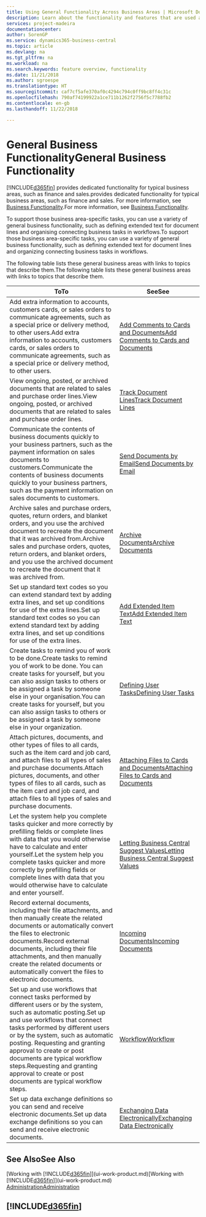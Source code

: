```yaml
---
title: Using General Functionality Across Business Areas | Microsoft Docs
description: Learn about the functionality and features that are used across business areas in Business Central .
services: project-madeira
documentationcenter: 
author: SorenGP
ms.service: dynamics365-business-central
ms.topic: article
ms.devlang: na
ms.tgt_pltfrm: na
ms.workload: na
ms.search.keywords: feature overview, functionality
ms.date: 11/21/2018
ms.author: sgroespe
ms.translationtype: HT
ms.sourcegitcommit: caf7cf5afe370af0c4294c794c0ff9bc8ff4c31c
ms.openlocfilehash: 790af74199922a1ce711b1262f2756f5c7788fb2
ms.contentlocale: en-gb
ms.lasthandoff: 11/22/2018

---
```

# <a name="general-business-functionality"></a><span data-ttu-id="058a7-103">General Business Functionality</span><span class="sxs-lookup"><span data-stu-id="058a7-103">General Business Functionality</span></span>
[!INCLUDE[d365fin](includes/d365fin_md.md)] <span data-ttu-id="058a7-104">provides dedicated functionality for typical business areas, such as finance and sales.</span><span class="sxs-lookup"><span data-stu-id="058a7-104">provides dedicated functionality for typical business areas, such as finance and sales.</span></span> <span data-ttu-id="058a7-105">For more information, see [Business Functionality](across-business-functionality.md).</span><span class="sxs-lookup"><span data-stu-id="058a7-105">For more information, see [Business Functionality](across-business-functionality.md).</span></span>

<span data-ttu-id="058a7-106">To support those business area-specific tasks, you can use a variety of general business functionality, such as defining extended text for document lines and organising connecting business tasks in workflows.</span><span class="sxs-lookup"><span data-stu-id="058a7-106">To support those business area-specific tasks, you can use a variety of general business functionality, such as defining extended text for document lines and organizing connecting business tasks in workflows.</span></span>

<span data-ttu-id="058a7-107">The following table lists these general business areas with links to topics that describe them.</span><span class="sxs-lookup"><span data-stu-id="058a7-107">The following table lists these general business areas with links to topics that describe them.</span></span>

| <span data-ttu-id="058a7-108">To</span><span class="sxs-lookup"><span data-stu-id="058a7-108">To</span></span> | <span data-ttu-id="058a7-109">See</span><span class="sxs-lookup"><span data-stu-id="058a7-109">See</span></span> |
| --- | --- |
|<span data-ttu-id="058a7-110">Add extra information to accounts, customers cards, or sales orders to communicate agreements, such as a special price or delivery method, to other users.</span><span class="sxs-lookup"><span data-stu-id="058a7-110">Add extra information to accounts, customers cards, or sales orders to communicate agreements, such as a special price or delivery method, to other users.</span></span>|[<span data-ttu-id="058a7-111">Add Comments to Cards and Documents</span><span class="sxs-lookup"><span data-stu-id="058a7-111">Add Comments to Cards and Documents</span></span>](across-how-use-comments.md)|
|<span data-ttu-id="058a7-112">View ongoing, posted, or archived documents that are related to sales and purchase order lines.</span><span class="sxs-lookup"><span data-stu-id="058a7-112">View ongoing, posted, or archived documents that are related to sales and purchase order lines.</span></span>|[<span data-ttu-id="058a7-113">Track Document Lines</span><span class="sxs-lookup"><span data-stu-id="058a7-113">Track Document Lines</span></span>](across-how-to-track-document-lines.md)|
| <span data-ttu-id="058a7-114">Communicate the contents of business documents quickly to your business partners, such as the payment information on sales documents to customers.</span><span class="sxs-lookup"><span data-stu-id="058a7-114">Communicate the contents of business documents quickly to your business partners, such as the payment information on sales documents to customers.</span></span> |[<span data-ttu-id="058a7-115">Send Documents by Email</span><span class="sxs-lookup"><span data-stu-id="058a7-115">Send Documents by Email</span></span>](ui-how-send-documents-email.md) |
|<span data-ttu-id="058a7-116">Archive sales and purchase orders, quotes, return orders, and blanket orders, and you use the archived document to recreate the document that it was archived from.</span><span class="sxs-lookup"><span data-stu-id="058a7-116">Archive sales and purchase orders, quotes, return orders, and blanket orders, and you use the archived document to recreate the document that it was archived from.</span></span>|[<span data-ttu-id="058a7-117">Archive Documents</span><span class="sxs-lookup"><span data-stu-id="058a7-117">Archive Documents</span></span>](across-how-to-archive-documents.md)|
| <span data-ttu-id="058a7-118">Set up standard text codes so you can extend standard text by adding extra lines, and set up conditions for use of the extra lines.</span><span class="sxs-lookup"><span data-stu-id="058a7-118">Set up standard text codes so you can extend standard text by adding extra lines, and set up conditions for use of the extra lines.</span></span> |[<span data-ttu-id="058a7-119">Add Extended Item Text</span><span class="sxs-lookup"><span data-stu-id="058a7-119">Add Extended Item Text</span></span>](ui-how-define-ext-text.md) |
|<span data-ttu-id="058a7-120">Create tasks to remind you of work to be done.</span><span class="sxs-lookup"><span data-stu-id="058a7-120">Create tasks to remind you of work to be done.</span></span> <span data-ttu-id="058a7-121">You can create tasks for yourself, but you can also assign tasks to others or be assigned a task by someone else in your organisation.</span><span class="sxs-lookup"><span data-stu-id="058a7-121">You can create tasks for yourself, but you can also assign tasks to others or be assigned a task by someone else in your organization.</span></span>|[<span data-ttu-id="058a7-122">Defining User Tasks</span><span class="sxs-lookup"><span data-stu-id="058a7-122">Defining User Tasks</span></span>](across-user-tasks.md)|
|<span data-ttu-id="058a7-123">Attach pictures, documents, and other types of files to all cards, such as the item card and job card, and attach files to all types of sales and purchase documents.</span><span class="sxs-lookup"><span data-stu-id="058a7-123">Attach pictures, documents, and other types of files to all cards, such as the item card and job card, and attach files to all types of sales and purchase documents.</span></span>|[<span data-ttu-id="058a7-124">Attaching Files to Cards and Documents</span><span class="sxs-lookup"><span data-stu-id="058a7-124">Attaching Files to Cards and Documents</span></span>](across-attach-document-master-data.md)|
|<span data-ttu-id="058a7-125">Let the system help you complete tasks quicker and more correctly by prefilling fields or complete lines with data that you would otherwise have to calculate and enter yourself.</span><span class="sxs-lookup"><span data-stu-id="058a7-125">Let the system help you complete tasks quicker and more correctly by prefilling fields or complete lines with data that you would otherwise have to calculate and enter yourself.</span></span>|[<span data-ttu-id="058a7-126">Letting Business Central Suggest Values</span><span class="sxs-lookup"><span data-stu-id="058a7-126">Letting Business Central Suggest Values</span></span>](ui-let-system-suggest-values.md)|
|<span data-ttu-id="058a7-127">Record external documents, including their file attachments, and then manually create the related documents or automatically convert the files to electronic documents.</span><span class="sxs-lookup"><span data-stu-id="058a7-127">Record external documents, including their file attachments, and then manually create the related documents or automatically convert the files to electronic documents.</span></span>|[<span data-ttu-id="058a7-128">Incoming Documents</span><span class="sxs-lookup"><span data-stu-id="058a7-128">Incoming Documents</span></span>](across-income-documents.md)|
|<span data-ttu-id="058a7-129">Set up and use workflows that connect tasks performed by different users or by the system, such as automatic posting.</span><span class="sxs-lookup"><span data-stu-id="058a7-129">Set up and use workflows that connect tasks performed by different users or by the system, such as automatic posting.</span></span> <span data-ttu-id="058a7-130">Requesting and granting approval to create or post documents are typical workflow steps.</span><span class="sxs-lookup"><span data-stu-id="058a7-130">Requesting and granting approval to create or post documents are typical workflow steps.</span></span>|[<span data-ttu-id="058a7-131">Workflow</span><span class="sxs-lookup"><span data-stu-id="058a7-131">Workflow</span></span>](across-workflow.md)|
| <span data-ttu-id="058a7-132">Set up data exchange definitions so you can send and receive electronic documents.</span><span class="sxs-lookup"><span data-stu-id="058a7-132">Set up data exchange definitions so you can send and receive electronic documents.</span></span> |[<span data-ttu-id="058a7-133">Exchanging Data Electronically</span><span class="sxs-lookup"><span data-stu-id="058a7-133">Exchanging Data Electronically</span></span>](across-data-exchange.md) |

## <a name="see-also"></a><span data-ttu-id="058a7-134">See Also</span><span class="sxs-lookup"><span data-stu-id="058a7-134">See Also</span></span>
<span data-ttu-id="058a7-135">[Working with [!INCLUDE[d365fin](includes/d365fin_md.md)]](ui-work-product.md)</span><span class="sxs-lookup"><span data-stu-id="058a7-135">[Working with [!INCLUDE[d365fin](includes/d365fin_md.md)]](ui-work-product.md)</span></span>  
[<span data-ttu-id="058a7-136">Administration</span><span class="sxs-lookup"><span data-stu-id="058a7-136">Administration</span></span>](admin-setup-and-administration.md)

## [!INCLUDE[d365fin](includes/free_trial_md.md)]  

